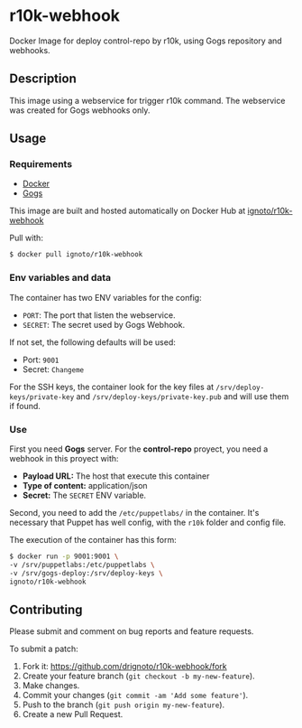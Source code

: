 # r10k-webhook
Docker Image for deploy control-repo by r10k, using Gogs repository and webhooks.


## Description

This image using a webservice for trigger r10k command. The webservice was created
for Gogs webhooks only.

## Usage

### Requirements

*   [Docker](https://www.docker.com/)
*   [Gogs](https://gogs.io/)

This image are built and hosted automatically on Docker Hub at [ignoto/r10k-webhook](https://hub.docker.com/r/ignoto/r10k-webhook/)

Pull with:

```bash
$ docker pull ignoto/r10k-webhook
```

### Env variables and data

The container has two ENV variables for the config:

*   `PORT`: The port that listen the webservice.
*   `SECRET`: The secret used by Gogs Webhook.

If not set, the following defaults will be used:

*   Port: `9001`
*   Secret: `Changeme`

For the SSH keys, the container look for the key files at `/srv/deploy-keys/private-key`
and `/srv/deploy-keys/private-key.pub` and will use them if found.

### Use

First you need **Gogs** server. For the **control-repo** proyect, you need a webhook
in this proyect with:

*   **Payload URL:** The host that execute this container
*   **Type of content:** application/json
*   **Secret:** The `SECRET` ENV variable.

Second, you need to add the `/etc/puppetlabs/` in the container. It's necessary that Puppet has well config, with the `r10k` folder and config file.

The execution of the container has this form:

```bash
$ docker run -p 9001:9001 \
-v /srv/puppetlabs:/etc/puppetlabs \
-v /srv/gogs-deploy:/srv/deploy-keys \
ignoto/r10k-webhook
```

## Contributing

Please submit and comment on bug reports and feature requests.

To submit a patch:

1.  Fork it: <https://github.com/drignoto/r10k-webhook/fork>
2.  Create your feature branch (`git checkout -b my-new-feature`).
3.  Make changes.
4.  Commit your changes (`git commit -am 'Add some feature'`).
5.  Push to the branch (`git push origin my-new-feature`).
6.  Create a new Pull Request.
